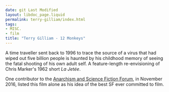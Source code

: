 ```yaml
---
date: git Last Modified
layout: libdoc_page.liquid
permalink: terry-gilliam/index.html
tags:
- MISC.
- film
title: "Terry Gilliam - 12 Monkeys"
---
```


A time traveller sent back to 1996 to trace  the source of a virus that had wiped out five billion people is  haunted by his childhood memory of seeing the fatal shooting of his  own adult self. A feature-length re-envisioning of Chris Marker's  1962 short _La Jetée_.

One contributor to the <a href="https://www.facebook.com/groups/anarchismandsciencefiction/"> Anarchism and Science Fiction Forum</a>, in November 2016, listed  this film alone as his idea of the best SF ever committed to film.